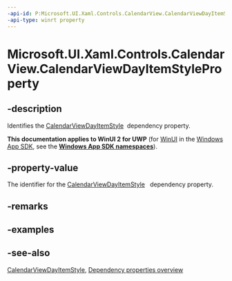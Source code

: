 ```yaml
---
-api-id: P:Microsoft.UI.Xaml.Controls.CalendarView.CalendarViewDayItemStyleProperty
-api-type: winrt property
---
```


<!-- Property syntax
public Windows.UI.Xaml.DependencyProperty CalendarViewDayItemStyleProperty { get; }
-->

# Microsoft.UI.Xaml.Controls.CalendarView.CalendarViewDayItemStyleProperty

## -description
Identifies the [CalendarViewDayItemStyle](calendarview_calendarviewdayitemstyle.md)  dependency property.

**This documentation applies to WinUI 2 for UWP** (for [WinUI](/windows/apps/winui/winui3/) in the [Windows App SDK](/windows/apps/windows-app-sdk/), see the **[Windows App SDK namespaces](/windows/windows-app-sdk/api/winrt/)**).

## -property-value
The identifier for the [CalendarViewDayItemStyle](calendarview_calendarviewdayitemstyle.md)   dependency property.

## -remarks

## -examples

## -see-also
[CalendarViewDayItemStyle](calendarview_calendarviewdayitemstyle.md), [Dependency properties overview](/windows/uwp/xaml-platform/dependency-properties-overview)

